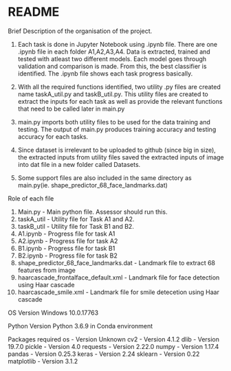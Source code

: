 # README

Brief Description of the organisation of the project.
1. Each task is done in Jupyter Notebook using .ipynb file. There are one .ipynb file in each folder A1,A2,A3,A4. Data is extracted, trained and tested with atleast two different models. Each model goes through validation and comparison is made. From this, the best classifier is identified. The .ipynb file shows each task progress basically.

2. With all the required functions identified, two utility .py files are created name taskA_util.py and taskB_util.py. This utility files are created to extract the inputs for each task as well as provide the relevant functions that need to be called later in main.py

3. main.py imports both utility files to be used for the data training and testing. The output of main.py produces training accuracy and testing accuracy for each tasks.

4. Since dataset is irrelevant to be uploaded to github (since big in size), the extracted inputs from utility files saved the extracted inputs of image into dat file in a new folder called Datasets.

5. Some support files are also included in the same directory as main.py(ie. shape_predictor_68_face_landmarks.dat)


Role of each file
1. Main.py - Main python file. Assessor should run this.
2. taskA_util - Utility file for Task A1 and A2.
3. taskB_util - Utility file for Task B1 and B2.
4. A1.ipynb - Progress file for task A1
5. A2.ipynb - Progress file for task A2
6. B1.ipynb - Progress file for task B1
7. B2.ipynb - Progress file for task B2
8. shape_predictor_68_face_landmarks.dat - Landmark file to extract 68 features from image
9. haarcascade_frontalface_default.xml - Landmark file for face detection using Haar cascade
10. haarcascade_smile.xml - Landmark file for smile detecetion using Haar cascade


OS Version
Windows 10.0.17763

Python Version
Python 3.6.9 in Conda environment

Packages required
os - Version Unknown
cv2 - Version 4.1.2
dlib - Version 19.7.0
pickle - Version 4.0
requests - Version 2.22.0
numpy - Version 1.17.4
pandas - Version 0.25.3
keras - Version 2.24
sklearn - Version 0.22
matplotlib - Version 3.1.2

